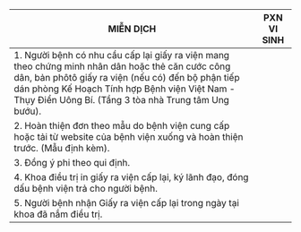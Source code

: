 | **MIỄN DỊCH** | **PXN VI SINH** |
|---|---|
| 1\. Người bệnh có nhu cầu cấp lại giấy ra viện mang theo chứng minh nhân dân hoặc thẻ căn cước công dân, bản phôtô giấy ra viện (nếu có) đến bộ phận tiếp dán phòng Kế Hoạch Tính hợp Bệnh viện Việt Nam - Thụy Điển Uông Bí. (Tầng 3 tòa nhà Trung tâm Ung bướu). |  |
| 2\. Hoàn thiện đơn theo mẫu do bệnh viện cung cấp hoặc tải từ website của bệnh viện xuống và hoàn thiện trước. (Mẫu định kèm). |  |
| 3\. Đồng ý phi theo qui định. |  |
| 4\. Khoa điều trị in giấy ra viện cấp lại, ký lãnh đạo, đóng dấu bệnh viện trả cho người bệnh. |  |
| 5\. Người bệnh nhận Giấy ra viện cấp lại trong ngày tại khoa đã nắm điều trị. |  |